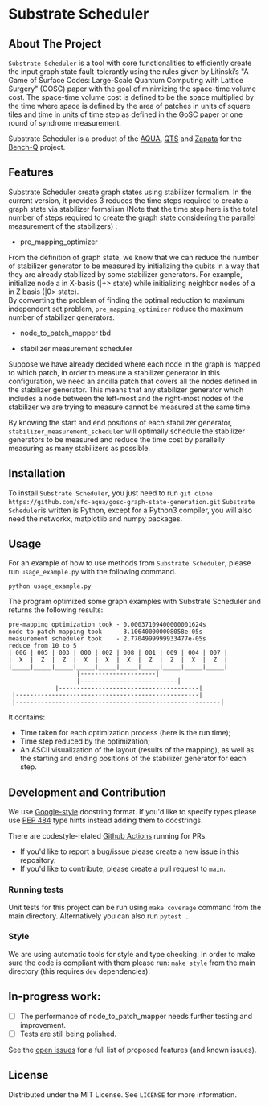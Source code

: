 # Substrate Scheduler

## About The Project

`Substrate Scheduler` is a tool with core functionalities to efficiently create the input graph state fault-tolerantly using the rules given by Litinski’s "A Game of Surface Codes: Large-Scale Quantum Computing with Lattice Surgery" (GOSC) paper with the goal of minimizing the space-time volume cost.  The space-time volume cost is defined to be the space multiplied by the time where space is defined by the area of patches in units of square tiles and time in units of time step as defined in the GoSC paper or one round of syndrome measurement. 

Substrate Scheduler is a product of the [AQUA](https://aqua.sfc.wide.ad.jp/), [QTS](https://quantumts.org) and [Zapata](https://www.zapatacomputing.com) for the [Bench-Q](https://quantumts.org/bench-q/) project.

<!---
- core functionalities required to run experiments, such as the `Circuit` class.
- interfaces for implementing other Orquestra modules, such as quantum backends.
- basic data structures and functions for quantum computing.
--->

## Features

Substrate Scheduler create graph states using stabilizer formalism. In the current version, it provides 3 reduces the time steps required to create a graph state via stabilizer formalism (Note that the time step here is the total number of steps required to create the graph state considering the parallel measurement of the stabilizers) :

- pre_mapping_optimizer

From the definition of graph state, we know that we can reduce the number of stabilizer generator to be measured by initializing the qubits in a way that they are already stabilized by some stabilizer generators. For example, initialize node a in X-basis (|+> state) while initializing neighbor nodes of a in Z basis (|0> state).  
By converting the problem of finding the optimal reduction to maximum independent set problem, `pre_mapping_optimizer` reduce the maximum number of stabilizer generators.

- node_to_patch_mapper
tbd

- stabilizer measurement scheduler

Suppose we have already decided where each node in the graph is mapped to which patch, in order to measure a stabilizer generator in this configuration, we need an ancilla patch that covers all the nodes defined in the stabilizer generator. This means that any stabilizer generator which includes a node between the left-most and the right-most nodes of the stabilizer we are trying to measure cannot be measured at the same time. 

By knowing the start and end positions of each stabilizer generator, `stabilizer_measurement_scheduler` will optimally schedule the stabilizer generators to be measured and reduce the time cost by parallelly measuring as many stabilizers as possible.


## Installation

<!---Even though it's intended to be used with Orquestra, `orquestra-quantum` can be also used as a standalone Python module.
To install it, you just need to run `pip install .` from the main directory.--->

To install `Substrate Scheduler`, you just need to run `git clone https://github.com/sfc-aqua/gosc-graph-state-generation.git` 
`Substrate Scheduler`is written is Python, except for a Python3 compiler, you will also need the networkx, matplotlib and numpy packages.

## Usage
<!---
Here's an example of how to use methods from `orquestra-quantum` to run a circuit locally. The program runs a circuit with a single Hadamard gate 100 times and returns the results:

```python
from orquestra.quantum.circuits import H, Circuit
from orquestra.quantum.symbolic_simulator import SymbolicSimulator

def orquestra_quantum_example_function()
    circ = Circuit([H(0)])
    sim = SymbolicSimulator()
    nsamples = 100
    measurements = sim.run_circuit_and_measure(circ, nsamples)
    return measurements.get_counts()
```
--->
For an example of how to use methods from `Substrate Scheduler`, please run `usage_example.py` with the following command. 
```
python usage_example.py
```
The program optimized some graph examples with Substrate Scheduler and returns the following results:

```
pre-mapping optimization took - 0.00037109400000001624s
node to patch mapping took    - 3.106400000008058e-05s
measurement scheduler took    - 2.7704999999933477e-05s
reduce from 10 to 5
| 006 | 005 | 003 | 000 | 002 | 008 | 001 | 009 | 004 | 007 |
|  X  |  Z  |  Z  |  X  |  X  |  X  |  Z  |  Z  |  X  |  Z  |
|_____|_____|_____|_____|_____|_____|_____|_____|_____|_____|
                   |---------------------|
                   |---------------------------|
             |---------------------------------------|
 |---------------------------------------------------|
 |---------------------------------------------------------|
```
It contains:
- Time taken for each optimization process (here is the run time);
- Time step reduced by the optimization;
- An ASCII visualization of the layout (results of the mapping), as well as the starting and ending positions of the stabilizer generator for each step. 

## Development and Contribution

<!---To install the development version, run `pip install -e '.[dev]'` from the main directory. (if using MacOS, you will need single quotes around the []. If using windows, or Linux, you might not need the quotes).--->

We use [Google-style](https://sphinxcontrib-napoleon.readthedocs.io/en/latest/example_google.html) docstring format. If you'd like to specify types please use [PEP 484](https://www.python.org/dev/peps/pep-0484/) type hints instead adding them to docstrings.

There are codestyle-related [Github Actions](.github/workflows/style.yml) running for PRs. 

- If you'd like to report a bug/issue please create a new issue in this repository.
- If you'd like to contribute, please create a pull request to `main`.

### Running tests

Unit tests for this project can be run using `make coverage` command from the main directory.
Alternatively you can also run `pytest .`.

### Style

We are using automatic tools for style and type checking. In order to make sure the code is compliant with them please run: `make style` from the main directory (this requires `dev` dependencies).

<!---## Explain visualization techniques

### ascii visualization

### pictures
--->

## In-progress work:

- [ ] The performance of node_to_patch_mapper needs further testing and improvement.
- [ ] Tests are still being polished.

See the [open issues](https://github.com/sfc-aqua/gosc-graph-state-generation/issues) for a full list of proposed features (and known issues).

## License
Distributed under the MIT License. See `LICENSE` for more information.
